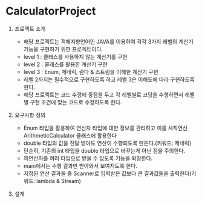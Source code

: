 # CalculatorProject


1. 프로젝트 소개
   - 해당 프로젝트는 객체지향언어인 JAVA를 이용하여 각각 3가지 레벨의 계산기 기능을 구현하기 위한 프로젝트이다.
   - level 1 : 클래스를 사용하지 않는 계산기를 구현
   - level 2 : 클래스를 활용한 계산기 구현
   - level 3 : Enum, 제네릭, 람다 & 스트림을 이해한 계산기 구현
   - 레벨 2까지는 필수적으로 구현하도록 하고 레벨 3은 이해도에 따라 구현하도록 한다.
   - 해당 프로젝트는 코드 수정에 중점을 두고 각 레벨별로 코딩을 수행하면서 레벨별 구현 조건에 맞는 코드로 수정하도록 한다.
  

2. 요구사항 정의
    - Enum 타입을 활용하여 연산자 타입에 대한 정보를 관리하고 이를 사칙연산 ArithmeticCalculator 클래스에 활용한다
    - double 타입의 값을 전달 받아도 연산이 수행되도록 만든다.(키워드: 제네릭)
    - 단순히, 기존의 int 타입을 double 타입으로 바꾸는게 아닌 점을 주의한다.
    - 피연산자를 여러 타입으로 받을 수 있도록 기능을 확장한다.
    - main에서는 수행 결과만 받아와서 보여지도록 한다.
    - 지정된 연산 결과들 중 Scanner로 입력받은 값보다 큰 결과값들을 출력한다(키워드: lambda & Stream)

3. 설계


